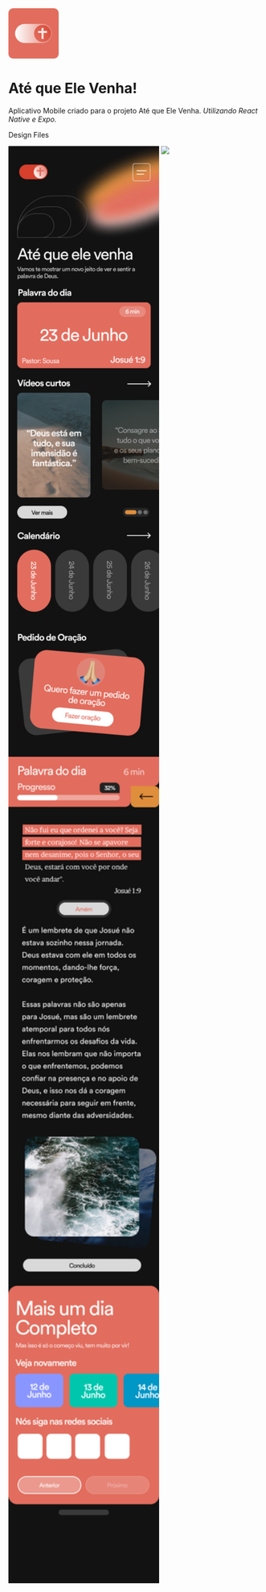 <img src="https://github.com/JohnnyBoySou/atequeelevenha/blob/master/assets/icon.png" width="100px" height="100px"/>
<h1>Até que Ele Venha!</h1>

Aplicativo Mobile criado para o projeto Até que Ele Venha.
_Utilizando React Native e Expo._

Design Files
<div style="flex-direction: row; justify-content: space-evenly;">
  <img align="top" src="https://github.com/JohnnyBoySou/atequeelevenha/blob/master/src/assets/design/home%20page.png" width="300px" height="auto"/>
  <img align="top" src="https://github.com/JohnnyBoySou/atequeelevenha/blob/master/src/assets/design/pedido%20de%20ora%C3%A7ao.png" width="300px" height="auto"/>
  <img align="top" src="https://github.com/JohnnyBoySou/atequeelevenha/blob/master/src/assets/design/details%20page.png" width="300px" height="auto"/>
</div>

